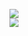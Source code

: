 [![](https://img.shields.io/badge/Made%20With-Github%20Spray-lightgrey.svg?style=for-the-badge&logo=github)](https://github.com/Annihil/github-spray#20417)  
[![](https://i.imgur.com/2DrTn0Z.gif)](https://github.com/Annihil/github-spray)